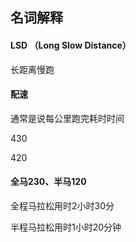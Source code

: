 ## 名词解释

#### LSD （Long Slow Distance）

长距离慢跑

#### 配速

通常是说每公里跑完耗时时间 

430

420

#### 全马230、半马120

全程马拉松用时2小时30分

半程马拉松用时1小时20分钟




